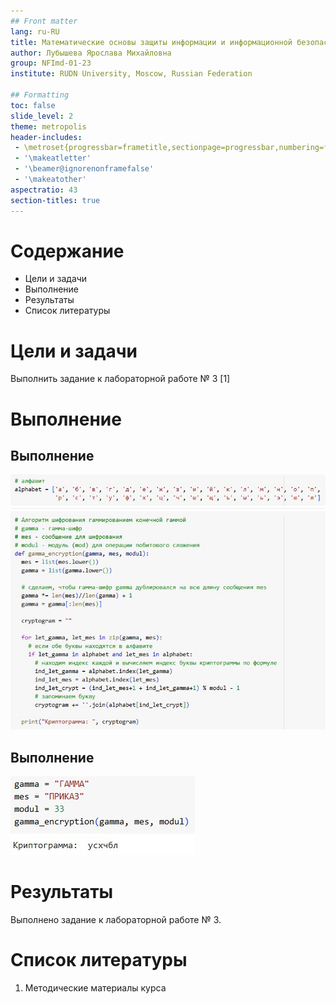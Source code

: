 ```yaml
---
## Front matter
lang: ru-RU
title: Математические основы защиты информации и информационной безопасности. Лабораторная работа № 3 на тему "Шифрование гаммированием"
author: Лубышева Ярослава Михайловна
group: NFImd-01-23
institute: RUDN University, Moscow, Russian Federation

## Formatting
toc: false
slide_level: 2
theme: metropolis
header-includes: 
 - \metroset{progressbar=frametitle,sectionpage=progressbar,numbering=fraction}
 - '\makeatletter'
 - '\beamer@ignorenonframefalse'
 - '\makeatother'
aspectratio: 43
section-titles: true
---
```


# Содержание
* Цели и задачи
* Выполнение
* Результаты
* Список литературы

# Цели и задачи
Выполнить задание к лабораторной работе № 3 [1]

# Выполнение
## Выполнение
![Программная реализация алгоритма шифрования гаммированием конечной гаммой](images/1.jpg)

## Выполнение
![Результаты работы алгоритма шифрования гаммированием конечной гаммой](images/2.jpg)

# Результаты
Выполнено задание к лабораторной работе № 3.

# Список литературы
1. Методические материалы курса